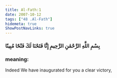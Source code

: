 ```yaml
---
title: Al-Fath:1
date: 2007-10-12
tags: ["48 .Al-Fath"]
hidemeta: true 
ShowPostNavLinks: true 
---
```

### بِسْمِ اللَّهِ الرَّحْمَٰنِ الرَّحِيمِ إِنَّا فَتَحْنَا لَكَ فَتْحًا مُبِينًا
### meaning: 
Indeed We have inaugurated for you a clear victory,
